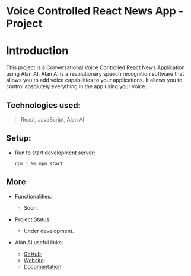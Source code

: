 # Voice Controlled React News App - Project

# Introduction

This project is a Conversational Voice Controlled React News Application using Alan AI. Alan AI is a revolutionary speech recognition software that allows you to add voice capabilities to your applications. It allows you to control absolutely everything in the app using your voice.

## Technologies used:
 
 > React, JavaScript, Alan AI

## Setup:
   * Run to start development server:
     ```
     npm i && npm start
     ```
     
## More

* Functionalities:
  - Soon.
  
* Project Status:
  - Under development.
  
* Alan AI useful links:
  - [GitHub](https://github.com/alan-ai);
  - [Website](https://alan.app/);
  - [Documentation](https://alan.app/docs/usage/getting-started).
